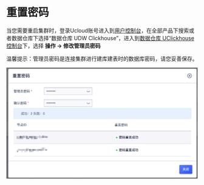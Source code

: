 # 重置密码

当您需要重启集群时，登录Ucloud账号进入到[用户控制台](https://passport.ucloud.cn/#login)，在全部产品下搜索或者数据仓库下选择“数据仓库 UDW Clickhouse”，进入到[数据仓库 UClickhouse控制台](https://console.ucloud.cn/udw/clickhouse)下，选择 **操作 -> 修改管理员密码**

<p class="tip">
  温馨提示：管理员密码是连接集群进行建库建表时的数据库密码，请您妥善保存。
</p>

![reset-password](images/reset-password.png)
